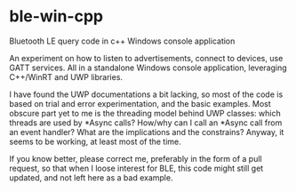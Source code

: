 # ble-win-cpp
Bluetooth LE query code in c++ Windows console application

An experiment on how to listen to advertisements, connect to devices, use GATT services. All in a standalone Windows console application, leveraging C++/WinRT and UWP libraries.

I have found the UWP documentations a bit lacking, so most of the code is based on trial and error experimentation, and the basic examples. Most obscure part yet to me is the threading model behind UWP classes: which threads are used by *Async calls? How/why can I call an *Async call from an event handler? What are the implications and the constrains? Anyway, it seems to be working, at least most of the time.

If you know better, please correct me, preferably in the form of a pull request, so that when I loose interest for BLE, this code might still get updated, and not left here as a bad example.
